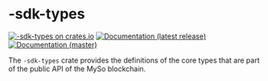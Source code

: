 # -sdk-types

[![-sdk-types on crates.io](https://img.shields.io/crates/v/-sdk-types)](https://crates.io/crates/-sdk-types)
[![Documentation (latest release)](https://img.shields.io/badge/docs-latest-brightgreen)](https://docs.rs/-sdk-types)
[![Documentation (master)](https://img.shields.io/badge/docs-master-59f)](https://mystenlabs.github.io/-rust-sdk/_sdk_types/)

The `-sdk-types` crate provides the definitions of the core types that are
part of the public API of the MySo blockchain.
